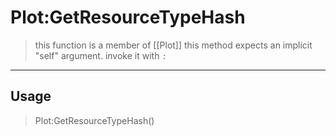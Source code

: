 # Plot:GetResourceTypeHash
> this function is a member of [[Plot]]
> this method expects an implicit "self" argument. invoke it with `:`
-----
## Usage
> Plot:GetResourceTypeHash()

